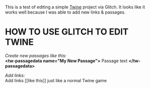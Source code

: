 This is a test of editing a simple [Twine](http://twinery.org/2) project via Glitch. It looks like it works well because I was able to add new links & passages.

# HOW TO USE GLITCH TO EDIT TWINE

_Create new passages like this:_<br>
**\<tw-passagedata name=\"My New Passage\"\>** Passage text **\</tw-passagedata\>**

_Add links:_<br>
Add links \[\[like this\]\] just like a normal Twine game
